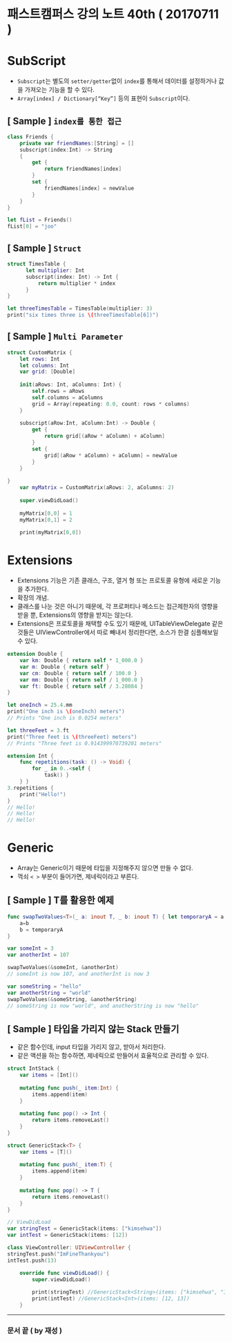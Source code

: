 # 패스트캠퍼스 강의 노트 40th ( 20170711 )

# SubScript

 - `Subscript`는 별도의 `setter/getter`없이 `index`를 통해서 데이터를 설정하거나 값을 가져오는 기능을 할 수 있다.
 - `Array[index] / Dictionary[“Key”]` 등의 표현이 `Subscript`이다.

## [ Sample ] `index를 통한 접근`

```swift
class Friends {
    private var friendNames:[String] = []
    subscript(index:Int) -> String
    {
        get {
            return friendNames[index]
        }
        set {
            friendNames[index] = newValue
        }
    }
}
let fList = Friends()fList[0] = "joo"
```

## [ Sample ] `Struct`

```swift
struct TimesTable {      let multiplier: Int      subscript(index: Int) -> Int {          return multiplier * index      }}
let threeTimesTable = TimesTable(multiplier: 3)print("six times three is \(threeTimesTable[6])")
```

## [ Sample ] `Multi Parameter`

```swift
struct CustomMatrix {
    let rows: Int
    let columns: Int
    var grid: [Double]
    
    init(aRows: Int, aColumns: Int) {
        self.rows = aRows
        self.columns = aColumns
        grid = Array(repeating: 0.0, count: rows * columns)
    }
    
    subscript(aRow:Int, aColumn:Int) -> Double {
        get {
            return grid[(aRow * aColumn) + aColumn]
        }
        set {
            grid[(aRow * aColumn) + aColumn] = newValue
        }
    }
    
}
    var myMatrix = CustomMatrix(aRows: 2, aColumns: 2)
    
    super.viewDidLoad()
        
    myMatrix[0,0] = 1
    myMatrix[0,1] = 2
        
    print(myMatrix[0,0])
```

# Extensions

 - Extensions 기능은 기존 클래스, 구조, 열거 형 또는 프로토콜 유형에 새로운 기능을 추가한다.
 - 확장의 개념.
 - 클래스를 나눈 것은 아니기 때문에, 각 프로퍼티나 메소드는 접근제한자의 영향을 받을 뿐, Extensions의 영향을 받지는 않는다.
 - Extensions은 프로토콜을 채택할 수도 있기 때문에, UITableViewDelegate 같은 것들은 UIViewController에서 따로 빼내서 정리한다면, 소스가 한결 심플해보일 수 있다.

```swift
extension Double {
    var km: Double { return self * 1_000.0 }
    var m: Double { return self }
    var cm: Double { return self / 100.0 }
    var mm: Double { return self / 1_000.0 }
    var ft: Double { return self / 3.28084 }
}

let oneInch = 25.4.mm
print("One inch is \(oneInch) meters")
// Prints "One inch is 0.0254 meters"

let threeFeet = 3.ft
print("Three feet is \(threeFeet) meters")
// Prints "Three feet is 0.914399970739201 meters"
```

```swift
extension Int {
    func repetitions(task: () -> Void) {
        for _ in 0..<self {
            task() }
    } }
3.repetitions {
    print("Hello!")
}
// Hello!
// Hello!
// Hello!
```


# Generic

 - Array는 Generic이기 때문에 타입을 지정해주지 않으면 만들 수 없다.
 - 꺽쇠 `< >` 부분이 들어가면, 제네릭이라고 부른다.

## [ Sample ] T를 활용한 예제

```swift
func swapTwoValues<T>(_ a: inout T, _ b: inout T) { let temporaryA = a
    a=b
    b = temporaryA
}

var someInt = 3
var anotherInt = 107

swapTwoValues(&someInt, &anotherInt)
// someInt is now 107, and anotherInt is now 3

var someString = "hello"
var anotherString = "world"
swapTwoValues(&someString, &anotherString)
// someString is now "world", and anotherString is now "hello"

```

## [ Sample ] 타입을 가리지 않는 Stack 만들기
 - 같은 함수인데, input 타입을 가리지 않고, 받아서 처리한다.
 - 같은 액션을 하는 함수하면, 제네릭으로 만들어서 효율적으로 관리할 수 있다.

```swift
struct IntStack {
    var items = [Int]()
    
    mutating func push(_ item:Int) {
        items.append(item)
    }
    
    mutating func pop() -> Int {
        return items.removeLast()
    }
}

struct GenericStack<T> {
    var items = [T]()
    
    mutating func push(_ item:T) {
        items.append(item)
    }
    
    mutating func pop() -> T {
        return items.removeLast()
    }
}

// ViewDidLoad
var stringTest = GenericStack(items: ["kimsehwa"])
var intTest = GenericStack(items: [12])

class ViewController: UIViewController {
stringTest.push("ImFineThankyou")
intTest.push(13)

    override func viewDidLoad() {
        super.viewDidLoad()
        
		print(stringTest) //GenericStack<String>(items: ["kimsehwa", "ImFineThankyou"])
		print(intTest) //GenericStack<Int>(items: [12, 13])
	}
```

---
### 문서 끝 ( by 재성 )